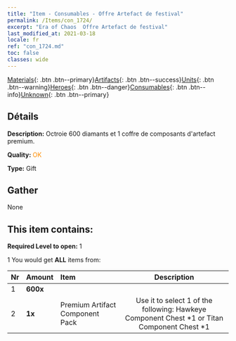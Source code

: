 ```yaml
---
title: "Item - Consumables - Offre Artefact de festival"
permalink: /Items/con_1724/
excerpt: "Era of Chaos  Offre Artefact de festival"
last_modified_at: 2021-03-18
locale: fr
ref: "con_1724.md"
toc: false
classes: wide
---
```

 [Materials](/fr/Items/){: .btn .btn--primary}[Artifacts](/fr/Items/Artifacts/){: .btn .btn--success}[Units](/fr/Items/Units/){: .btn .btn--warning}[Heroes](/fr/Items/Heroes/){: .btn .btn--danger}[Consumables](/fr/Items/Consumables/){: .btn .btn--info}[Unknown](/fr/Items/Unknown/){: .btn .btn--primary}

## Détails
 **Description:** Octroie 600 diamants et 1 coffre de composants d'artefact premium.

 **Quality:** <span style="color: #FF8C00">OK</span>

 **Type:** Gift

## Gather

  None

## This item contains:

 **Required Level to open:** 1

 1 You would get **ALL** items  from:

  | Nr | Amount |     Item    | Description |
  |:---|:-------|:------------|:-----------:|
  | 1 |  **600x** | <i class="fas fa-gem"/> |  | 
  | 2 |  **1x** | Premium Artifact Component Pack | Use it to select 1 of the following: Hawkeye Component Chest *1 or Titan Component Chest *1  | 
